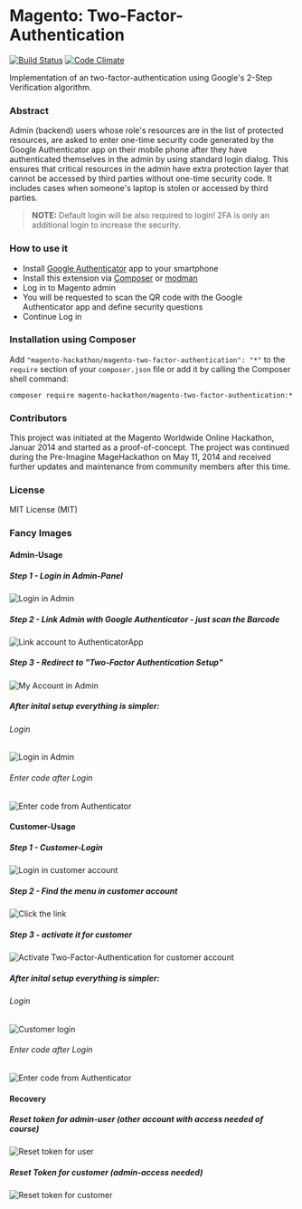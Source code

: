 Magento: Two-Factor-Authentication
=====================
[![Build Status](https://travis-ci.org/magento-hackathon/Magento-Two-factor-Authentication.svg?branch=master)](https://travis-ci.org/magento-hackathon/Magento-Two-factor-Authentication) [![Code Climate](https://codeclimate.com/github/magento-hackathon/Magento-Two-factor-Authentication/badges/gpa.svg)](https://codeclimate.com/github/magento-hackathon/Magento-Two-factor-Authentication)

Implementation of an two-factor-authentication using Google's 2-Step Verification algorithm.

### Abstract

Admin (backend) users whose role's resources are in the list of protected resources,
are asked to enter one-time security code generated by the Google Authenticator app on their mobile phone after
they have authenticated themselves in the admin by using standard login dialog.
This ensures that critical resources in the admin have extra protection layer that cannot be accessed
by third parties without one-time security code. It includes cases when someone's laptop is stolen or accessed
by third parties.

> **NOTE:**
> Default login will be also required to login!
> 2FA is only an additional login to increase the security.

### How to use it

- Install [Google Authenticator](https://support.google.com/accounts/answer/1066447?hl=de) app to your smartphone
- Install this extension via [Composer](https://getcomposer.org/) or [modman](https://github.com/colinmollenhour/modman)
- Log in to Magento admin
- You will be requested to scan the QR code with the Google Authenticator app and define security questions
- Continue Log in

### Installation using Composer

Add `"magento-hackathon/magento-two-factor-authentication": "*"` to the `require` section of your `composer.json` file or
add it by calling the Composer shell command:

    composer require magento-hackathon/magento-two-factor-authentication:*

### Contributors

This project was initiated at the Magento Worldwide Online Hackathon, Januar 2014 and started as a proof-of-concept. The project was continued during the Pre-Imagine MageHackathon on May 11, 2014 and received further updates and maintenance from community members after this time.

### License

MIT License (MIT)

### Fancy Images

#### Admin-Usage

##### Step 1 - Login in Admin-Panel

![Login in Admin](https://github.com/magento-hackathon/Magento-Two-factor-Authentication/blob/readme-images/readme-images/Admin-Step1-Login.png?raw=true)

##### Step 2 - Link Admin with Google Authenticator - just scan the Barcode

![Link account to AuthenticatorApp](https://github.com/magento-hackathon/Magento-Two-factor-Authentication/blob/readme-images/readme-images/Admin-Step1-Link.png?raw=true)

##### Step 3 - Redirect to "Two-Factor Authentication Setup"

![My Account in Admin](https://github.com/magento-hackathon/Magento-Two-factor-Authentication/blob/readme-images/readme-images/Admin-MyUser.png?raw=true)

##### After inital setup everything is simpler:

###### Login

![Login in Admin](https://github.com/magento-hackathon/Magento-Two-factor-Authentication/blob/readme-images/readme-images/Admin-Step1-Login.png?raw=true)

###### Enter code after Login

![Enter code from Authenticator](https://github.com/magento-hackathon/Magento-Two-factor-Authentication/blob/readme-images/readme-images/Admin-Step4-EnterCodeAfterLogin.png?raw=true)

#### Customer-Usage

##### Step 1 - Customer-Login

![Login in customer account](https://github.com/magento-hackathon/Magento-Two-factor-Authentication/blob/readme-images/readme-images/Customer-Step1-Login.png?raw=true)

##### Step 2 - Find the menu in customer account

![Click the link](https://github.com/magento-hackathon/Magento-Two-factor-Authentication/blob/readme-images/readme-images/Customer-Step2-FindIt.png?raw=true)

##### Step 3 - activate it for customer

![Activate Two-Factor-Authentication for customer account](https://github.com/magento-hackathon/Magento-Two-factor-Authentication/blob/readme-images/readme-images/Customer-Step3-Link.png?raw=true)

##### After inital setup everything is simpler:

###### Login

![Customer login](https://github.com/magento-hackathon/Magento-Two-factor-Authentication/blob/readme-images/readme-images/Customer-Step1-Login.png?raw=true)

###### Enter code after Login

![Enter code from Authenticator](https://github.com/magento-hackathon/Magento-Two-factor-Authentication/blob/readme-images/readme-images/Customer-Step4-EnterCodeAfterLogin.png?raw=true)

#### Recovery

##### Reset token for admin-user (other account with access needed of course)

![Reset token for user](https://github.com/magento-hackathon/Magento-Two-factor-Authentication/blob/readme-images/readme-images/Admin-EditUser.png?raw=true)

##### Reset Token for customer (admin-access needed)

![Reset token for customer](https://github.com/magento-hackathon/Magento-Two-factor-Authentication/blob/readme-images/readme-images/Admin-EditCustomer.png?raw=true)
